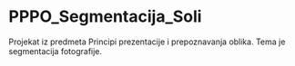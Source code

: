 # PPPO_Segmentacija_Soli
Projekat iz predmeta Principi prezentacije i prepoznavanja oblika. Tema je segmentacija fotografije.
